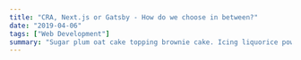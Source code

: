 ```yaml
---
title: "CRA, Next.js or Gatsby - How do we choose in between?"
date: "2019-04-06"
tags: ["Web Development"]
summary: "Sugar plum oat cake topping brownie cake. Icing liquorice powder jujubes chupa chups tiramisu pastry apple pie. I love pudding I love. Macaroon chupa chups marzipan croissant. I love macaroon caramels liquorice chocolate cake fruitcake fruitcake danish dragée. Biscuit caramels jujubes chocolate cake."
---
```

